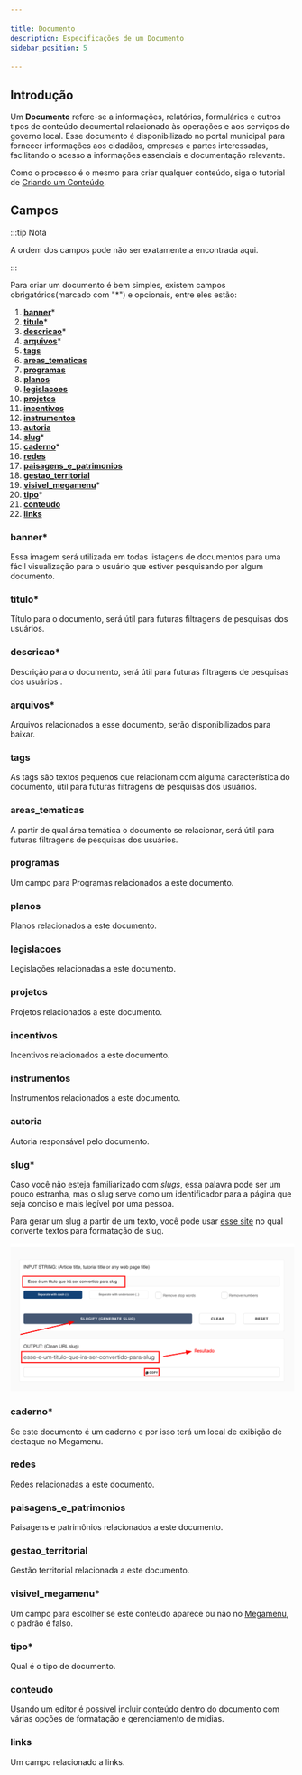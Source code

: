 ```yaml
---

title: Documento
description: Especificações de um Documento
sidebar_position: 5

---
```


## Introdução

Um __Documento__ refere-se a informações, relatórios, formulários e outros tipos de conteúdo documental relacionado às operações e aos serviços do governo local. Esse documento é disponibilizado no portal municipal para fornecer informações aos cidadãos, empresas e partes interessadas, facilitando o acesso a informações essenciais e documentação relevante.

Como o processo é o mesmo para criar qualquer conteúdo, siga o tutorial de [Criando um Conteúdo](/docs/guias/gestao-de-conteudo/criando.md).

## Campos

:::tip Nota

A ordem dos campos pode não ser exatamente a encontrada aqui.

:::

Para criar um documento é bem simples, existem campos obrigatórios(marcado com "*") e opcionais, entre eles estão:

1. [__banner__](#banner)*
2. [__titulo__](#titulo)*
3. [__descricao__](#descricao)*
4. [__arquivos__](#arquivos)*
5. [__tags__](#tags)
6. [__areas_tematicas__](#areas_tematicas)
7. [__programas__](#programas)
8. [__planos__](#planos)
9. [__legislacoes__](#legislacoes)
10. [__projetos__](#projetos)
11. [__incentivos__](#incentivos)
12. [__instrumentos__](#instrumentos)
13. [__autoria__](#autoria)
14. [__slug__](#slug)*
15. [__caderno__](#caderno)*
16. [__redes__](#redes)
17. [__paisagens_e_patrimonios__](#paisagens_e_patrimonios)
18. [__gestao_territorial__](#gestao_territorial)
19. [__visivel_megamenu__](#visivel_megamenu)*
20. [__tipo__](#tipo)*
21. [__conteudo__](#conteudo)
22. [__links__](#links)

### banner*

Essa imagem será utilizada em todas listagens de documentos para uma fácil visualização para o usuário que estiver pesquisando por algum documento.

### titulo*

Título para o documento, será útil para futuras filtragens de pesquisas dos usuários.

### descricao*

Descrição para o documento, será útil para futuras filtragens de pesquisas dos usuários .

### arquivos*

Arquivos relacionados a esse documento, serão disponibilizados para baixar.

### tags

As tags são textos pequenos que relacionam com alguma característica do documento, útil para futuras filtragens de pesquisas dos usuários.

### areas_tematicas

A partir de qual área temática o documento se relacionar, será útil para futuras filtragens de pesquisas dos usuários.

### programas

Um campo para Programas relacionados a este documento.

### planos

Planos relacionados a este documento.

### legislacoes

Legislações relacionadas a este documento.

### projetos

Projetos relacionados a este documento.

### incentivos

Incentivos relacionados a este documento.

### instrumentos

Instrumentos relacionados a este documento.

### autoria

Autoria responsável pelo documento.

### slug*

Caso você não esteja familiarizado com _slugs_, essa palavra pode ser um pouco estranha, mas o slug serve como um identificador para a página que seja conciso e mais legível por uma pessoa.

Para gerar um slug a partir de um texto, você pode usar [esse site](https://slugify.online/) no qual converte textos para formatação de slug.

![Alt](images/generating-slug.png)

### caderno*

Se este documento é um caderno e por isso terá um local de exibição de destaque no Megamenu.

### redes

Redes relacionadas a este documento.

### paisagens_e_patrimonios

Paisagens e patrimônios relacionados a este documento.

### gestao_territorial

Gestão territorial relacionada a este documento.

### visivel_megamenu*

Um campo para escolher se este conteúdo aparece ou não no [Megamenu](../interfaces/megamenu.md), o padrão é falso.

### tipo*

Qual é o tipo de documento.

### conteudo

Usando um editor é possível incluir conteúdo dentro do documento com várias opções de formatação e gerenciamento de mídias.

### links

Um campo relacionado a links.
